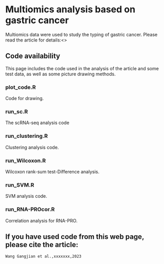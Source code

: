 # Multiomics analysis based on gastric cancer
Multiomics data were used to study the typing of gastric cancer. Please read the article for details:<>

## Code availability
This page includes the code used in the analysis of the article and some test data, as well as some picture drawing methods.

### plot_code.R
Code for drawing.
### run_sc.R
The scRNA-seq analysis code
### run_clustering.R
Clustering analysis code.
### run_Wilcoxon.R
Wilcoxon rank-sum test-Difference analysis.
### run_SVM.R
SVM analysis code.
### run_RNA-PROcor.R
Correlation analysis for RNA-PRO.

## If you have used code from this web page, please cite the article:
```
Wang Gangjian et al.,xxxxxxx,2023
```
